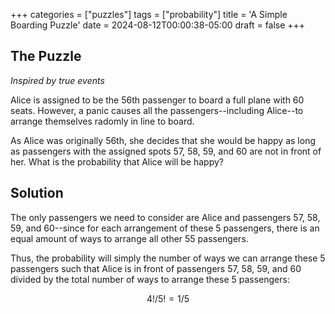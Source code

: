 +++
categories = ["puzzles"]
tags = ["probability"]
title = 'A Simple Boarding Puzzle'
date = 2024-08-12T00:00:38-05:00
draft = false
+++

## The Puzzle
_Inspired by true events_

Alice is assigned to be the 56th passenger to board a full plane with 60 seats. However, a panic causes all the passengers--including Alice--to arrange themselves radomly in line to board.

As Alice was originally 56th, she decides that she would be happy as long as passengers with the assigned spots 57, 58, 59, and 60 are not in front of her. What is the probability that Alice will be happy?

## Solution
The only passengers we need to consider are Alice and passengers 57, 58, 59, and 60--since for each arrangement of these 5 passengers, there is an equal amount of ways to arrange all other 55 passengers.

Thus, the probability will simply the number of ways we can arrange these 5 passengers such that Alice is in front of passengers 57, 58, 59, and 60 divided by the total number of ways to arrange these 5 passengers:

$$ 4!/5! = 1/5$$
